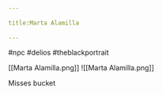 --- 
title:Marta Alamilla 
---
#npc #delios #theblackportrait  

[[Marta Alamilla.png]]
![[Marta Alamilla.png]]

Misses bucket
